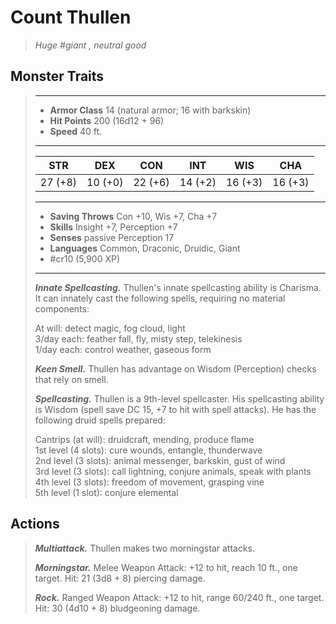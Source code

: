 # Count Thullen
>*Huge #giant , neutral good*
## Monster Traits
>___
>- **Armor Class** 14 (natural armor; 16 with barkskin)
>- **Hit Points** 200 (16d12 + 96)
>- **Speed** 40 ft.
>___
>|STR|DEX|CON|INT|WIS|CHA|
>|:---:|:---:|:---:|:---:|:---:|:---:|
>|27 (+8)|10 (+0)|22 (+6)|14 (+2)|16 (+3)|16 (+3)|
>___
>- **Saving Throws** Con +10, Wis +7, Cha +7
>- **Skills** Insight +7, Perception +7
>- **Senses** passive Perception 17
>- **Languages** Common, Draconic, Druidic, Giant
>- #cr10 (5,900 XP)
>___
>***Innate Spellcasting.*** Thullen's innate spellcasting ability is Charisma. It can innately cast the following spells, requiring no material components:  
>
>At will: detect magic, fog cloud, light  
>3/day each: feather fall, fly, misty step, telekinesis  
>1/day each: control weather, gaseous form  
>
>
>***Keen Smell.*** Thullen has advantage on Wisdom (Perception) checks that rely on smell.  
>
>***Spellcasting.*** Thullen is a 9th-level spellcaster. His spellcasting ability is Wisdom (spell save DC 15, +7 to hit with spell attacks). He has the following druid spells prepared:  
>
>Cantrips (at will): druidcraft, mending, produce flame  
>1st level (4 slots): cure wounds, entangle, thunderwave  
>2nd level (3 slots): animal messenger, barkskin, gust of wind  
>3rd level (3 slots): call lightning, conjure animals, speak with plants  
>4th level (3 slots): freedom of movement, grasping vine  
>5th level (1 slot): conjure elemental  
>
## Actions
>***Multiattack.*** Thullen makes two morningstar attacks.  
>
>***Morningstar.*** Melee Weapon Attack: +12 to hit, reach 10 ft., one target. Hit: 21 (3d8 + 8) piercing damage.  
>
>***Rock.*** Ranged Weapon Attack: +12 to hit, range 60/240 ft., one target. Hit: 30 (4d10 + 8) bludgeoning damage.